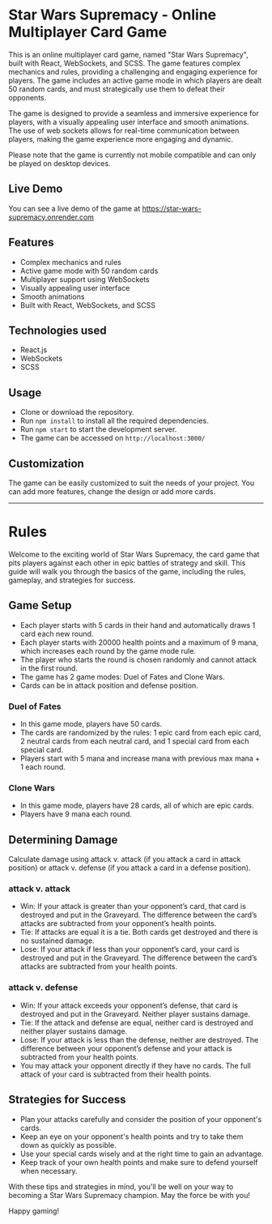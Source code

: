 # Star Wars Supremacy - Online Multiplayer Card Game

This is an online multiplayer card game, named "Star Wars Supremacy", built with React, WebSockets, and SCSS. The game features complex mechanics and rules, providing a challenging and engaging experience for players. The game includes an active game mode in which players are dealt 50 random cards, and must strategically use them to defeat their opponents.

The game is designed to provide a seamless and immersive experience for players, with a visually appealing user interface and smooth animations. The use of web sockets allows for real-time communication between players, making the game experience more engaging and dynamic.

Please note that the game is currently not mobile compatible and can only be played on desktop devices.

## Live Demo
You can see a live demo of the game at https://star-wars-supremacy.onrender.com

## Features
- Complex mechanics and rules
- Active game mode with 50 random cards
- Multiplayer support using WebSockets
- Visually appealing user interface
- Smooth animations
- Built with React, WebSockets, and SCSS

## Technologies used
- React.js
- WebSockets
- SCSS

## Usage
- Clone or download the repository.
- Run `npm install` to install all the required dependencies.
- Run `npm start` to start the development server.
- The game can be accessed on `http://localhost:3000/`

## Customization
The game can be easily customized to suit the needs of your project. You can add more features, change the design or add more cards.

***

# Rules

Welcome to the exciting world of Star Wars Supremacy, the card game that pits players against each other in epic battles of strategy and skill. This guide will walk you through the basics of the game, including the rules, gameplay, and strategies for success.

## Game Setup

- Each player starts with 5 cards in their hand and automatically draws 1 card each new round.
- Each player starts with 20000 health points and a maximum of 9 mana, which increases each round by the game mode rule.
- The player who starts the round is chosen randomly and cannot attack in the first round.
- The game has 2 game modes: Duel of Fates and Clone Wars.
- Cards can be in attack position and defense position.

### Duel of Fates

- In this game mode, players have 50 cards.
- The cards are randomized by the rules: 1 epic card from each epic card, 2 neutral cards from each neutral card, and 1 special card from each special card.
- Players start with 5 mana and increase mana with previous max mana + 1 each round.

### Clone Wars

- In this game mode, players have 28 cards, all of which are epic cards.
- Players have 9 mana each round.

## Determining Damage

Calculate damage using attack v. attack (if you attack a card in attack position) or attack v. defense (if you attack a card in a defense position).

### attack v. attack

- Win: If your attack is greater than your opponent’s card, that card is destroyed and put in the Graveyard. The difference between the card’s attacks are subtracted from your opponent’s health points.
- Tie: If attacks are equal it is a tie. Both cards get destroyed and there is no sustained damage.
- Lose: If your attack if less than your opponent’s card, your card is destroyed and put in the Graveyard. The difference between the card’s attacks are subtracted from your health points.

### attack v. defense

- Win: If your attack exceeds your opponent’s defense, that card is destroyed and put in the Graveyard. Neither player sustains damage.
- Tie: If the attack and defense are equal, neither card is destroyed and neither player sustains damage.
- Lose: If your attack is less than the defense, neither are destroyed. The difference between your opponent’s defense and your attack is subtracted from your health points.
- You may attack your opponent directly if they have no cards. The full attack of your card is subtracted from their health points.

## Strategies for Success

- Plan your attacks carefully and consider the position of your opponent's cards.
- Keep an eye on your opponent's health points and try to take them down as quickly as possible.
- Use your special cards wisely and at the right time to gain an advantage.
- Keep track of your own health points and make sure to defend yourself when necessary.

With these tips and strategies in mind, you'll be well on your way to becoming a Star Wars Supremacy champion. May the force be with you!


Happy gaming!
